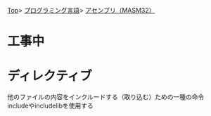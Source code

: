 [Top](../../../index.md)\>
[プログラミング言語](../../pgl.md)\>
[アセンブリ（MASM32）](../language_0001.md)

# 工事中

# ディレクティブ

他のファイルの内容をインクルードする（取り込む）ための一種の命令  
includeやincludelibを使用する  
